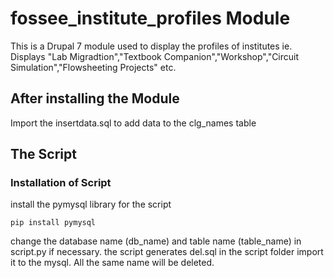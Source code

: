 # fossee_institute_profiles Module
This is a Drupal 7 module used to display the profiles of institutes ie. Displays "Lab Migradtion","Textbook Companion","Workshop","Circuit Simulation","Flowsheeting Projects" etc.

## After installing the Module
Import the insertdata.sql to add data to the clg_names table

## The Script
### Installation of Script
install the pymysql library for the script
```
pip install pymysql
```
change the database name (db_name) and table name (table_name) in script.py if necessary.
the script generates del.sql in the script folder import it to the mysql.
All the same name will be deleted.